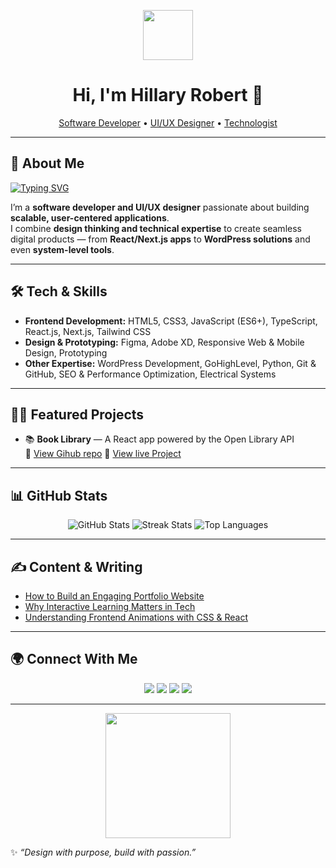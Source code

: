 <p align="center">
  <img src="https://media.giphy.com/media/WUlplcMpOCEmTGBtBW/giphy.gif" width="80">
</p>

<h1 align="center">Hi, I'm Hillary Robert 👋</h1>

<p align="center">
  <a href="https://github.com/Hillary-Robert">Software Developer</a> • 
  <a href="https://www.linkedin.com/in/hillaryrobert30/">UI/UX Designer</a> • 
  <a href="https://hillaryrobert.netlify.app/">Technologist</a>
</p>

---

## 📝 About Me

[![Typing SVG](https://readme-typing-svg.herokuapp.com?font=Titillium+Web&size=22&color=2CB770&lines=Software+Developer;UI%2FUX+Designer;Frontend+Developer;React+%26+Next.js+Enthusiast;WordPress+Developer;GoHighLevel+Specialist;TypeScript+%26+JavaScript;TailwindCSS+Stylist)](https://git.io/typing-svg)


I’m a **software developer and UI/UX designer** passionate about building **scalable, user-centered applications**.  
I combine **design thinking and technical expertise** to create seamless digital products — from **React/Next.js apps** to **WordPress solutions** and even **system-level tools**.  

---

## 🛠️ Tech & Skills  

- **Frontend Development:** HTML5, CSS3, JavaScript (ES6+), TypeScript, React.js, Next.js, Tailwind CSS  
- **Design & Prototyping:** Figma, Adobe XD, Responsive Web & Mobile Design, Prototyping  
- **Other Expertise:** WordPress Development, GoHighLevel, Python, Git & GitHub, SEO & Performance Optimization, Electrical Systems  

---

## 👨‍💻 Featured Projects  

- 📚 **Book Library** — A React app powered by the Open Library API  
  🔗 [View Gihub repo](https://github.com/Hillary-Robert/book-app)
   🔗 [View live Project](https://book-library-search.netlify.app/)



---

## 📊 GitHub Stats
<p align="center">
  <img src="https://github-readme-stats.vercel.app/api?username=Hillary-Robert&show_icons=true&theme=radical" alt="GitHub Stats" />
  <img src="https://github-readme-streak-stats.herokuapp.com/?user=Hillary-Robert&theme=tokyonight" alt="Streak Stats" />
  <img src="https://github-readme-stats.vercel.app/api/top-langs/?username=Hillary-Robert&layout=compact&theme=radical" alt="Top Languages" />
</p>

---

## ✍️ Content & Writing  
- [How to Build an Engaging Portfolio Website](#)  
- [Why Interactive Learning Matters in Tech](#)  
- [Understanding Frontend Animations with CSS & React](#)  

---

## 🌍 Connect With Me  
<p align="center">
  <a href="https://hillaryrobert.netlify.app/"><img src="https://img.shields.io/badge/Portfolio-%232CB770?style=for-the-badge&logo=vercel&logoColor=white" /></a>
  <a href="https://www.linkedin.com/in/hillaryrobert30/"><img src="https://img.shields.io/badge/LinkedIn-blue?style=for-the-badge&logo=linkedin" /></a>
  <a href="https://x.com/hillaryrobert01?s=21"><img src="https://img.shields.io/badge/Twitter-black?style=for-the-badge&logo=twitter" /></a>
  <a href="mailto:roberthillary30@gmail.com"><img src="https://img.shields.io/badge/Email-D14836?style=for-the-badge&logo=gmail&logoColor=white" /></a>
</p>

---

<p align="center">
  <img src="https://media.giphy.com/media/26n7b7PjSOZJwVCmY/giphy.gif" width="200">
</p>

✨ _“Design with purpose, build with passion.”_
